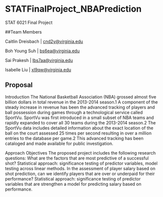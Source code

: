 # STATFinalProject_NBAPrediction
STAT 6021 Final Project 


##Team Members

Caitlin Dreisbach | cnd2y@virginia.edu

Boh Young Suh | bs6ea@virginia.edu

Sai Prakesh | lbs7aa@virginia.edu

Isabelle Liu | xl9qw@virginia.edu

## Proposal

Introduction
	The National Basketball Association (NBA) grossed almost five billion dollars in total revenue in the 2013-2014 season.1 A component of the steady increase in revenue has been the advanced tracking of players and ball possession during games through a technological service called SportVu. SportVu was first introduced in a small subset of NBA teams and rapidly expanded to cover all 30 teams during the 2013-2014 season.2  The SportVu data includes detailed information about the exact location of the ball on the court assessed 25 times per second resulting in over a million entries to the database per game.2 This advanced tracking has been cataloged and made available for public investigation. 

Approach
Objectives
The proposed project includes the following research questions:
What are the factors that are most predictive of a successful shot? Statistical approach: significance testing of predictor variables, model testing across linear methods. 
In the assessment of player salary based on shot prediction, can we identify players that are over or underpaid for their performance? Statistical approach: significance testing of predictor variables that are strengthen a model for predicting salary based on performance.
